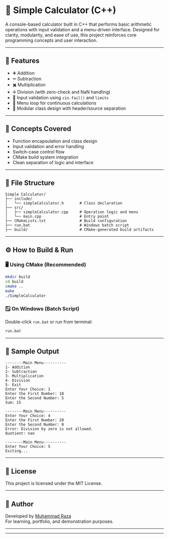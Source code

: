 # 🧮 Simple Calculator (C++)

A console-based calculator built in C++ that performs basic arithmetic operations with input validation and a menu-driven interface. Designed for clarity, modularity, and ease of use, this project reinforces core programming concepts and user interaction.

---

## 🚀 Features

- ➕ Addition
- ➖ Subtraction
- ✖️ Multiplication
- ➗ Division (with zero-check and NaN handling)
- 🧠 Input validation using `cin.fail()` and `limits`
- 🔁 Menu loop for continuous calculations
- 🧩 Modular class design with header/source separation

---

## 🧠 Concepts Covered

- Function encapsulation and class design
- Input validation and error handling
- Switch-case control flow
- CMake build system integration
- Clean separation of logic and interface

---

## 📂 File Structure

```
Simple Calculator/
├── include/
│   └── simpleCalculator.h       # Class declaration
├── src/
│   ├── simpleCalculator.cpp     # Operation logic and menu
│   └── main.cpp                 # Entry point
├── CMakeLists.txt               # Build configuration
├── run.bat                      # Windows batch script
├── build/                       # CMake-generated build artifacts
```

---

## ⚙️ How to Build & Run

### 🖥️ Using CMake (Recommended)

```bash
mkdir build
cd build
cmake ..
make
./SimpleCalculator
```

### 🪟 On Windows (Batch Script)

Double-click `run.bat` or run from terminal:

```cmd
run.bat
```

---

## 📝 Sample Output

```
--------Main Menu----------
1- Addition 
2- Subtraction 
3- Multiplication 
4- Division 
5- Exit 
Enter Your Choice: 1
Enter the First Number: 10
Enter the Second Number: 5
Sum: 15

--------Main Menu----------
Enter Your Choice: 4
Enter the First Number: 20
Enter the Second Number: 0
Error: Division by zero is not allowed. 
Quotient: nan

--------Main Menu----------
Enter Your Choice: 5
Exiting...
```

---

## 📄 License

This project is licensed under the MIT License.

---

## 🙌 Author

Developed by [Muhammad Raza](https://github.com/RazaJavaid2004)  
For learning, portfolio, and demonstration purposes.

---

---
